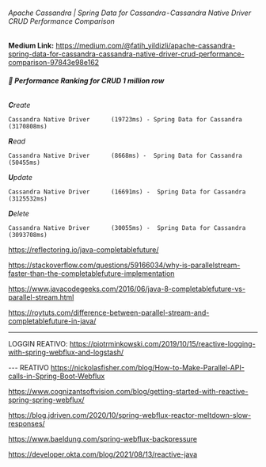 ###### Apache Cassandra | Spring Data for Cassandra - Cassandra Native Driver CRUD Performance Comparison
**Medium Link:** https://medium.com/@fatih_yildizli/apache-cassandra-spring-data-for-cassandra-cassandra-native-driver-crud-performance-comparison-97843e98e162

###### **‍🗨 Performance Ranking for CRUD 1 million row**

_**C**reate_

`Cassandra Native Driver      (19723ms) -
Spring Data for Cassandra    (3170808ms)`

_**R**ead_

`Cassandra Native Driver      (8668ms) - 
Spring Data for Cassandra    (50455ms)`

_**U**pdate_

`Cassandra Native Driver      (16691ms) - 
Spring Data for Cassandra    (3125532ms)`

_**D**elete_

`Cassandra Native Driver      (30055ms) - 
Spring Data for Cassandra    (3093708ms)`


https://reflectoring.io/java-completablefuture/

https://stackoverflow.com/questions/59166034/why-is-parallelstream-faster-than-the-completablefuture-implementation

https://www.javacodegeeks.com/2016/06/java-8-completablefuture-vs-parallel-stream.html

https://roytuts.com/difference-between-parallel-stream-and-completablefuture-in-java/



-----------
LOGGIN REATIVO:
https://piotrminkowski.com/2019/10/15/reactive-logging-with-spring-webflux-and-logstash/


--- REATIVO
https://nickolasfisher.com/blog/How-to-Make-Parallel-API-calls-in-Spring-Boot-Webflux

https://www.cognizantsoftvision.com/blog/getting-started-with-reactive-spring-spring-webflux/

https://blog.jdriven.com/2020/10/spring-webflux-reactor-meltdown-slow-responses/

https://www.baeldung.com/spring-webflux-backpressure

https://developer.okta.com/blog/2021/08/13/reactive-java
